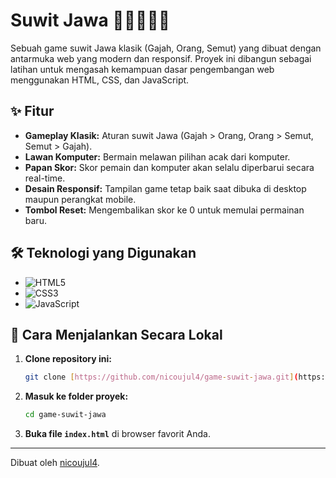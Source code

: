 # Suwit Jawa 🐘🆚🧍🆚🐜

Sebuah game suwit Jawa klasik (Gajah, Orang, Semut) yang dibuat dengan antarmuka web yang modern dan responsif. Proyek ini dibangun sebagai latihan untuk mengasah kemampuan dasar pengembangan web menggunakan HTML, CSS, dan JavaScript.

## ✨ Fitur

* **Gameplay Klasik:** Aturan suwit Jawa (Gajah > Orang, Orang > Semut, Semut > Gajah).
* **Lawan Komputer:** Bermain melawan pilihan acak dari komputer.
* **Papan Skor:** Skor pemain dan komputer akan selalu diperbarui secara real-time.
* **Desain Responsif:** Tampilan game tetap baik saat dibuka di desktop maupun perangkat mobile.
* **Tombol Reset:** Mengembalikan skor ke 0 untuk memulai permainan baru.

## 🛠️ Teknologi yang Digunakan

* ![HTML5](https://img.shields.io/badge/HTML5-E34F26?style=for-the-badge&logo=html5&logoColor=white)
* ![CSS3](https://img.shields.io/badge/CSS3-1572B6?style=for-the-badge&logo=css3&logoColor=white)
* ![JavaScript](https://img.shields.io/badge/JavaScript-F7DF1E?style=for-the-badge&logo=javascript&logoColor=black)

## 🚀 Cara Menjalankan Secara Lokal

1.  **Clone repository ini:**
    ```bash
    git clone [https://github.com/nicoujul4/game-suwit-jawa.git](https://github.com/nicoujul4/game-suwit-jawa.git)
    ```
2.  **Masuk ke folder proyek:**
    ```bash
    cd game-suwit-jawa
    ```
3.  **Buka file `index.html`** di browser favorit Anda.

---
Dibuat oleh [nicoujul4](https://github.com/nicoujul4).
